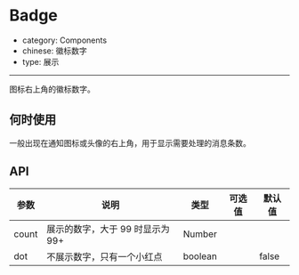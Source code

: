 # Badge

- category: Components
- chinese: 徽标数字
- type: 展示

---

图标右上角的徽标数字。

## 何时使用

一般出现在通知图标或头像的右上角，用于显示需要处理的消息条数。

## API

| 参数           | 说明                             | 类型       |  可选值 | 默认值 |
|----------------|----------------------------------|------------|---------|--------|
| count          | 展示的数字，大于 99 时显示为 99+ | Number     |         |        |
| dot            | 不展示数字，只有一个小红点       | boolean    |         | false  |
